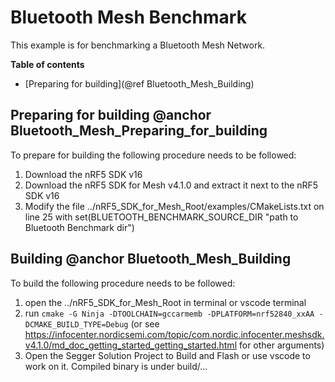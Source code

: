 # Bluetooth Mesh Benchmark

This example is for benchmarking a Bluetooth Mesh Network. 

**Table of contents**
- [Preparing for building](@ref Bluetooth_Mesh_Building)

## Preparing for building @anchor Bluetooth_Mesh_Preparing_for_building

To prepare for building the following procedure needs to be followed:

1. Download the nRF5 SDK v16
2. Download the nRF5 SDK for Mesh v4.1.0 and extract it next to the nRF5 SDK v16
3. Modify the file ../nRF5_SDK_for_Mesh_Root/examples/CMakeLists.txt on line 25 with set(BLUETOOTH_BENCHMARK_SOURCE_DIR "path to Bluetooth Benchmark dir")

## Building @anchor Bluetooth_Mesh_Building

To build the following procedure needs to be followed:

1. open the ../nRF5_SDK_for_Mesh_Root in terminal or vscode terminal
2. run `cmake -G Ninja -DTOOLCHAIN=gccarmemb -DPLATFORM=nrf52840_xxAA -DCMAKE_BUILD_TYPE=Debug` (or see https://infocenter.nordicsemi.com/topic/com.nordic.infocenter.meshsdk.v4.1.0/md_doc_getting_started_getting_started.html for other arguments)
3. Open the Segger Solution Project to Build and Flash or use vscode to work on it. Compiled binary is under build/...


